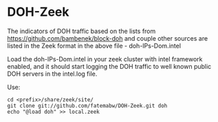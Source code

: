 # DOH-Zeek
The indicators of DOH traffic based on the lists from https://github.com/bambenek/block-doh and couple other sources are listed in the Zeek format in the above file - doh-IPs-Dom.intel 

Load the doh-IPs-Dom.intel in your zeek cluster with intel framework enabled, and it should start logging the DOH traffic to well known public DOH servers in the intel.log file.

Use: 
```
cd <prefix>/share/zeek/site/
git clone git://github.com/fatemabw/DOH-Zeek.git doh
echo "@load doh" >> local.zeek
```
